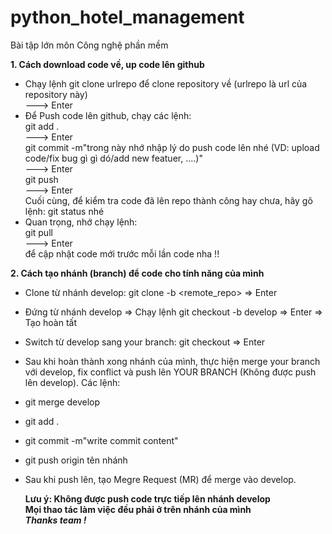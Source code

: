 # python_hotel_management

Bài tập lớn môn Công nghệ phần mềm

<b>1. Cách download code về, up code lên github</b> 

- Chạy lệnh git clone urlrepo để clone repository về (urlrepo là url của repository này)
  <br/>
  ---> Enter
- Để Push code lên github, chạy các lệnh: 
  <br/>
  git add .
  <br/>
  ---> Enter
  <br/>
  git commit -m"trong này nhớ nhập lý do push code lên nhé (VD: upload code/fix bug gì gì dó/add new featuer, ....)"
  <br/>
  ---> Enter
  <br/>
  git push
  <br/>
  ---> Enter
  <br/>
 Cuối cùng, để kiểm tra code đã lên repo thành công hay chưa, hãy gõ lệnh: git status nhé
- Quan trọng, nhớ chạy lệnh:
   <br/>
  git pull 
  <br/>
  ---> Enter
  <br/>
  để cập nhật code mới trước mỗi lần code nha !!
  
<b>2. Cách tạo nhánh (branch) để code cho tính năng của mình</b> 
- Clone từ nhánh develop: git clone -b <branch> <remote_repo> => Enter
- Đứng từ nhánh develop => Chạy lệnh git checkout -b <your branch> develop => Enter => Tạo hoàn tất
  <br/>
- Switch từ develop sang your branch: git checkout <your branch> => Enter
  <br/>
- Sau khi hoàn thành xong nhánh của mình, thực hiện merge your branch với develop, fix conflict và push lên YOUR BRANCH (Không được push lên develop). Các lệnh:
  <br/>
- git merge develop
  <br/>
- git add .
  <br/>
- git commit -m"write commit content"
  <br/>
- git push origin tên nhánh
  <br/>
- Sau khi push lên, tạo Megre Request (MR) để merge vào develop.

  <b>Lưu ý: Không được push code trực tiếp lên nhánh develop </b>
  <br/>
  <b>Mọi thao tác làm việc đều phải ở trên nhánh của mình</b>
  <br/>
  <b><i>Thanks team !</i></b>


